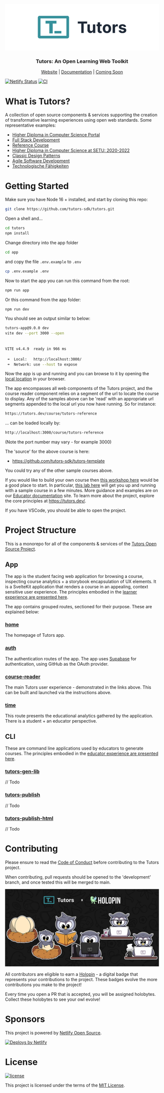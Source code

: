 <p align="center">
  <a href="https://tutors.dev">
    <picture>
      <source media="(prefers-color-scheme: dark)"  srcset="./assets/tutors-dark.png">
      <source media="(prefers-color-scheme: light)" srcset="./assets/tutors-light.png">
      <img alt="Text changing depending on mode. Light: 'Tutors Light Mode Logo' Dark: 'Tutors Dark Mode Logo'" src="./assets/tutors-light.png">
    </picture>    
  </a>
</p>

<h3 align="center">
Tutors: An Open Learning Web Toolkit
</h3>

<p align="center">
  <a href="https://tutors.dev">Website</a> |
  <a href="https://docs.tutors.dev">Documentation</a> |
  <a href="#">Coming Soon</a>
</p>


[![Netlify Status](https://api.netlify.com/api/v1/badges/86f6c9e2-a780-410d-a735-241e08e2b949/deploy-status)](https://app.netlify.com/sites/tutors-dev/deploys) [![CI](https://github.com/tutors-sdk/tutors/actions/workflows/ci.yml/badge.svg)](https://github.com/tutors-sdk/tutors/actions/workflows/ci.yml) 

# What is Tutors?

A collection of open source components & services supporting the creation of transformative learning experiences using open web standards. Some representative examples:

- [Higher Diploma in Computer Science Portal](https://tutors.dev/course/wit-hdip-comp-sci-showcase)
- [Full Stack Development](https://tutors.dev/course/full-stack-web-dev-oth-2022)
- [Reference Course](https://tutors.dev/course/tutors-reference)
- [Higher Diploma in Computer Science at SETU: 2020-2022](https://tutors.dev/course/wit-hdip-comp-sci-2020)
- [Classic Design Patterns](https://tutors.dev/course/classic-design-patterns)
- [Agile Software Development](https://tutors.dev/course/agile-dev-2021)
- [Technologische Fähigkeiten](https://tutors.dev/course/zusatzstudium-digital-skills-semester1)

# Getting Started

Make sure you have Node 16 + installed, and start by cloning this repo:

```bash
git clone https://github.com/tutors-sdk/tutors.git
```

Open a shell and...

```bash
cd tutors
npm install
```

Change directory into the app folder

```bash
cd app
```

and copy the file `.env.example` to `.env`

```bash
cp .env.example .env
```

Now to start the app you can run this command from the root:

```bash
npm run app
```

Or this command from the app folder:

```bash
npm run dev
```

You should see an output similar to below:

```bash
tutors-app@9.0.0 dev
vite dev --port 3000 --open


VITE v4.4.9  ready in 966 ms

 ➜  Local:   http://localhost:3000/
 ➜  Network: use --host to expose
```

Now the app is up and running and you can browse to it by opening the <a href="http://localhost:3000/">local location</a> in your browser.

The app encompasses all web components of the Tutors project, and the course reader component relies on a segment of the url to locate the course to display. Any of the samples above can be 'read' with an appropriate url segments appended to the local url you now have running. So for instance:

```bash
https://tutors.dev/course/tutors-reference
```

... can be loaded locally by:

```bash
http://localhost:3000/course/tutors-reference
```

(Note the port number may vary - for example 3000)

The 'source' for the above course is here:

- https://github.com/tutors-sdk/tutors-template

You could try any of the other sample courses above.

If you would like to build your own course then [this workshop here](https://tutors.dev/topic/tutors-docs/topic-00-WX) would be a good place to start. In particular, [this lab here](https://tutors.dev/lab/tutors-docs/topic-00-WX/unit-1-creating/book-a) will get you up and running with a sample course in a few minutes. More guidance and examples are on our [Educator documentation](https://tutors.dev/topic/tutors-docs/topic-02-EX) site. To learn more about the project, explore the core principles at https://tutors.dev/.

If you have VSCode, you should be able to open the project.

# Project Structure

This is a monorepo for all of the components & services of the [Tutors Open Source Project](https://tutors.dev/).

## App

The app is the student facing web application for browsing a course, inspecting course analytics + a storybook encapsulation of UX elements. It is a SvelteKit application that renders a course in an appealing, context sensitive user experience. The principles embodied in the [learner experience are presented here](https://tutors.dev/lab/docs.tutors.dev/topic-03-DX/unit-0/book-plans/01).

The app contains grouped routes, sectioned for their purpose. These are explained below:

### [home](<https://github.com/tutors-sdk/tutors/tree/development/app/src/routes/(home)>)

The homepage of Tutors app.

### [auth](<https://github.com/tutors-sdk/tutors/tree/development/app/src/routes/(auth)>)

The authentication routes of the app. The app uses [Supabase](https://supabase.com/) for authentication, using GitHub as the OAuth provider.

### [course-reader](<https://github.com/tutors-sdk/tutors/tree/development/app/src/routes/(course-reader)>)

The main Tutors user experience - demonstrated in the links above. This can be built and launched via the instructions above.

### [time](<https://github.com/tutors-sdk/tutors/tree/development/app/src/routes/(time)>)

This route presents the educational analytics gathered by the application. There is a student + an educator perspective.

## CLI

These are command line applications used by educators to generate courses. The principles embodied in the [educator experience are presented here](https://tutors.dev/lab/docs.tutors.dev/topic-03-DX/unit-0/book-plans/02).

### [tutors-gen-lib](https://github.com/tutors-sdk/tutors/tree/development/cli/tutors-gen-lib)

// Todo

### [tutors-publish](https://github.com/tutors-sdk/tutors/tree/development/cli/tutors-publish)

// Todo

### [tutors-publish-html](https://github.com/tutors-sdk/tutors/tree/development/cli/tutors-publish-html)

// Todo

# Contributing

Please ensure to read the [Code of Conduct](./CODE_OF_CONDUCT.md) before contributing to the Tutors project.

When contributing, pull requests should be opened to the 'development' branch, and once tested this will be merged to main.

![Tutors Holopin](assets/tutors-holopin.png)

All contributors are eligible to earn a [Holopin](https://holopin.io) - a digital badge that represents your contributions to the project. These badges evolve the more contributions you make to the project!

Every time you open a PR that is accepted, you will be assigned holobytes. Collect these holobytes to see your owl evolve!

# Sponsors

This project is powered by [Netlify Open Source](https://www.netlify.com/open-source/).

[![Deploys by Netlify](https://www.netlify.com/v3/img/components/netlify-color-bg.svg)](https://www.netlify.com)

# License

[![license](https://img.shields.io/badge/license-MIT-3A929B.svg)](./LICENSE)

This project is licensed under the terms of the [MIT License](./LICENSE).
